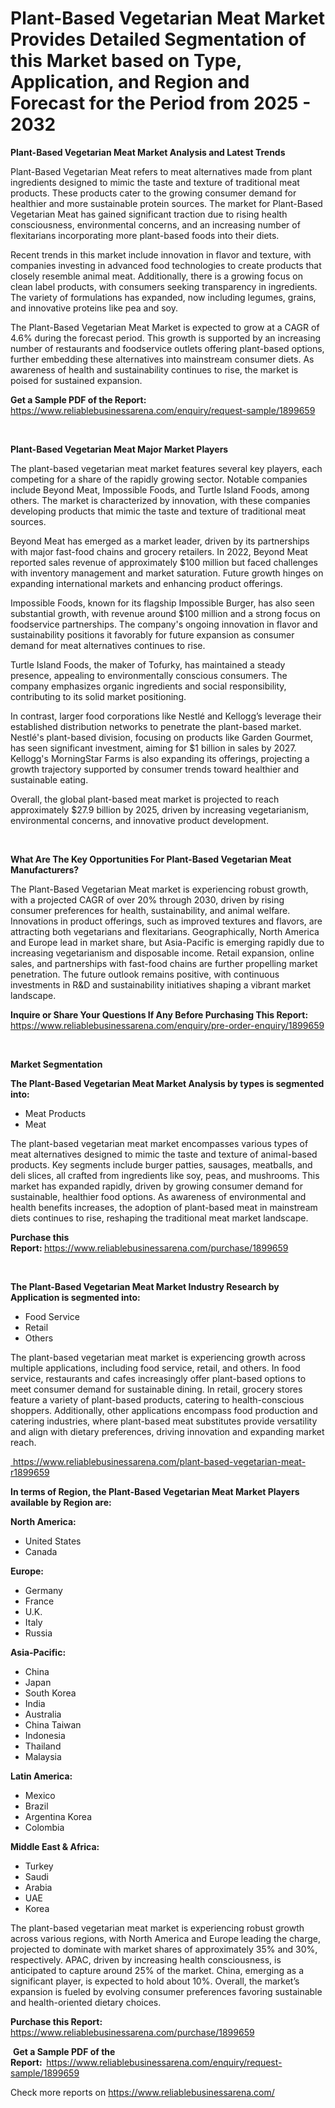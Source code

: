 <p><h1>Plant-Based Vegetarian Meat Market Provides Detailed Segmentation of this Market based on Type, Application, and Region and Forecast for the Period from 2025 - 2032</h1></p><p><strong>Plant-Based Vegetarian Meat Market Analysis and Latest Trends</strong></p>
<p><p>Plant-Based Vegetarian Meat refers to meat alternatives made from plant ingredients designed to mimic the taste and texture of traditional meat products. These products cater to the growing consumer demand for healthier and more sustainable protein sources. The market for Plant-Based Vegetarian Meat has gained significant traction due to rising health consciousness, environmental concerns, and an increasing number of flexitarians incorporating more plant-based foods into their diets. </p><p>Recent trends in this market include innovation in flavor and texture, with companies investing in advanced food technologies to create products that closely resemble animal meat. Additionally, there is a growing focus on clean label products, with consumers seeking transparency in ingredients. The variety of formulations has expanded, now including legumes, grains, and innovative proteins like pea and soy. </p><p>The Plant-Based Vegetarian Meat Market is expected to grow at a CAGR of 4.6% during the forecast period. This growth is supported by an increasing number of restaurants and foodservice outlets offering plant-based options, further embedding these alternatives into mainstream consumer diets. As awareness of health and sustainability continues to rise, the market is poised for sustained expansion.</p></p>
<p><strong>Get a Sample PDF of the Report:&nbsp;</strong> <a href="https://www.reliablebusinessarena.com/enquiry/request-sample/1899659?utm_campaign=3267&utm_medium=2&utm_source=Github&utm_content=ia&utm_term=06042025&utm_id=plant-based-vegetarian-meat">https://www.reliablebusinessarena.com/enquiry/request-sample/1899659</a></p>
<p>&nbsp;</p>
<p><strong>Plant-Based Vegetarian Meat Major Market Players</strong></p>
<p><p>The plant-based vegetarian meat market features several key players, each competing for a share of the rapidly growing sector. Notable companies include Beyond Meat, Impossible Foods, and Turtle Island Foods, among others. The market is characterized by innovation, with these companies developing products that mimic the taste and texture of traditional meat sources.</p><p>Beyond Meat has emerged as a market leader, driven by its partnerships with major fast-food chains and grocery retailers. In 2022, Beyond Meat reported sales revenue of approximately $100 million but faced challenges with inventory management and market saturation. Future growth hinges on expanding international markets and enhancing product offerings.</p><p>Impossible Foods, known for its flagship Impossible Burger, has also seen substantial growth, with revenue around $100 million and a strong focus on foodservice partnerships. The company's ongoing innovation in flavor and sustainability positions it favorably for future expansion as consumer demand for meat alternatives continues to rise.</p><p>Turtle Island Foods, the maker of Tofurky, has maintained a steady presence, appealing to environmentally conscious consumers. The company emphasizes organic ingredients and social responsibility, contributing to its solid market positioning.</p><p>In contrast, larger food corporations like Nestlé and Kellogg’s leverage their established distribution networks to penetrate the plant-based market. Nestlé's plant-based division, focusing on products like Garden Gourmet, has seen significant investment, aiming for $1 billion in sales by 2027. Kellogg's MorningStar Farms is also expanding its offerings, projecting a growth trajectory supported by consumer trends toward healthier and sustainable eating.</p><p>Overall, the global plant-based meat market is projected to reach approximately $27.9 billion by 2025, driven by increasing vegetarianism, environmental concerns, and innovative product development.</p></p>
<p>&nbsp;</p>
<p><strong>What Are The Key Opportunities For Plant-Based Vegetarian Meat Manufacturers?</strong></p>
<p><p>The Plant-Based Vegetarian Meat market is experiencing robust growth, with a projected CAGR of over 20% through 2030, driven by rising consumer preferences for health, sustainability, and animal welfare. Innovations in product offerings, such as improved textures and flavors, are attracting both vegetarians and flexitarians. Geographically, North America and Europe lead in market share, but Asia-Pacific is emerging rapidly due to increasing vegetarianism and disposable income. Retail expansion, online sales, and partnerships with fast-food chains are further propelling market penetration. The future outlook remains positive, with continuous investments in R&D and sustainability initiatives shaping a vibrant market landscape.</p></p>
<p><strong>Inquire or Share Your Questions If Any Before Purchasing This Report:</strong> <a href="https://www.reliablebusinessarena.com/enquiry/pre-order-enquiry/1899659?utm_campaign=3267&utm_medium=2&utm_source=Github&utm_content=ia&utm_term=06042025&utm_id=plant-based-vegetarian-meat">https://www.reliablebusinessarena.com/enquiry/pre-order-enquiry/1899659</a></p>
<p>&nbsp;</p>
<p><strong>Market Segmentation</strong></p>
<p><strong>The Plant-Based Vegetarian Meat Market Analysis by types is segmented into:</strong></p>
<p><ul><li>Meat Products</li><li>Meat</li></ul></p>
<p><p>The plant-based vegetarian meat market encompasses various types of meat alternatives designed to mimic the taste and texture of animal-based products. Key segments include burger patties, sausages, meatballs, and deli slices, all crafted from ingredients like soy, peas, and mushrooms. This market has expanded rapidly, driven by growing consumer demand for sustainable, healthier food options. As awareness of environmental and health benefits increases, the adoption of plant-based meat in mainstream diets continues to rise, reshaping the traditional meat market landscape.</p></p>
<p><strong>Purchase this Report:&nbsp;</strong><a href="https://www.reliablebusinessarena.com/purchase/1899659?utm_campaign=3267&utm_medium=2&utm_source=Github&utm_content=ia&utm_term=06042025&utm_id=plant-based-vegetarian-meat">https://www.reliablebusinessarena.com/purchase/1899659</a></p>
<p>&nbsp;</p>
<p><strong>The Plant-Based Vegetarian Meat Market Industry Research by Application is segmented into:</strong></p>
<p><ul><li>Food Service</li><li>Retail</li><li>Others</li></ul></p>
<p><p>The plant-based vegetarian meat market is experiencing growth across multiple applications, including food service, retail, and others. In food service, restaurants and cafes increasingly offer plant-based options to meet consumer demand for sustainable dining. In retail, grocery stores feature a variety of plant-based products, catering to health-conscious shoppers. Additionally, other applications encompass food production and catering industries, where plant-based meat substitutes provide versatility and align with dietary preferences, driving innovation and expanding market reach.</p></p>
<p><a href="https://www.reliablebusinessarena.com/plant-based-vegetarian-meat-r1899659?utm_campaign=3267&utm_medium=2&utm_source=Github&utm_content=ia&utm_term=06042025&utm_id=plant-based-vegetarian-meat">&nbsp;https://www.reliablebusinessarena.com/plant-based-vegetarian-meat-r1899659</a></p>
<p><strong>In terms of Region, the Plant-Based Vegetarian Meat Market Players available by Region are:</strong></p>
<p>
    <p> <strong> North America: </strong>
        <ul>
            <li>United States</li>
            <li>Canada</li>
        </ul>
        </p> 
    <p> <strong> Europe: </strong>
        <ul>
            <li>Germany</li>
            <li>France</li>
            <li>U.K.</li>
            <li>Italy</li>
            <li>Russia</li>
        </ul>
        </p> 
    <p> <strong> Asia-Pacific: </strong>
        <ul>
            <li>China</li>
            <li>Japan</li>
            <li>South Korea</li>
            <li>India</li>
            <li>Australia</li>
            <li>China Taiwan</li>
            <li>Indonesia</li>
            <li>Thailand</li>
            <li>Malaysia</li>
        </ul>
        </p> 
    <p> <strong> Latin America: </strong>
        <ul>
            <li>Mexico</li>
            <li>Brazil</li>
            <li>Argentina Korea</li>
            <li>Colombia</li>
        </ul>
        </p> 
    <p> <strong> Middle East & Africa: </strong>
        <ul>
            <li>Turkey</li>
            <li>Saudi</li>
            <li>Arabia</li>
            <li>UAE</li>
            <li>Korea</li>
        </ul>
    </p>
    </p>
<p><p>The plant-based vegetarian meat market is experiencing robust growth across various regions, with North America and Europe leading the charge, projected to dominate with market shares of approximately 35% and 30%, respectively. APAC, driven by increasing health consciousness, is anticipated to capture around 25% of the market. China, emerging as a significant player, is expected to hold about 10%. Overall, the market’s expansion is fueled by evolving consumer preferences favoring sustainable and health-oriented dietary choices.</p></p>
<p><strong>Purchase this Report: </strong><a href="https://www.reliablebusinessarena.com/purchase/1899659?utm_campaign=3267&utm_medium=2&utm_source=Github&utm_content=ia&utm_term=06042025&utm_id=plant-based-vegetarian-meat">https://www.reliablebusinessarena.com/purchase/1899659</a></p>
<p>&nbsp;<strong>Get a Sample PDF of the Report:&nbsp;&nbsp;</strong><a href="https://www.reliablebusinessarena.com/enquiry/request-sample/1899659?utm_campaign=3267&utm_medium=2&utm_source=Github&utm_content=ia&utm_term=06042025&utm_id=plant-based-vegetarian-meat">https://www.reliablebusinessarena.com/enquiry/request-sample/1899659</a></p>
<p><strong></strong></p>
<p>Check more reports on <a href="https://www.reliablebusinessarena.com/?utm_campaign=3267&utm_medium=2&utm_source=Github&utm_content=ia&utm_term=06042025&utm_id=plant-based-vegetarian-meat">https://www.reliablebusinessarena.com/</a></p>